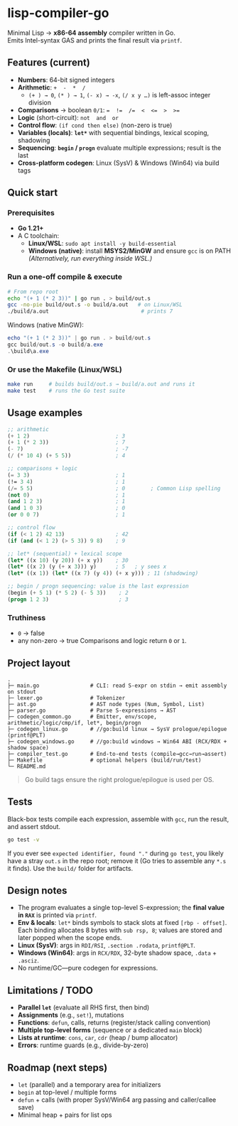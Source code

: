 # lisp-compiler-go

Minimal Lisp → **x86-64 assembly** compiler written in Go.  
Emits Intel-syntax GAS and prints the final result via `printf`.

## Features (current)

- **Numbers**: 64-bit signed integers
- **Arithmetic**: `+  -  *  /`  
  - `(+ ) → 0`, `(* ) → 1`, `(- x) → -x`, `(/ x y …)` is left-assoc integer division
- **Comparisons** → boolean `0/1`: `=  !=  /=  <  <=  >  >=`
- **Logic** (short-circuit): `not  and  or`
- **Control flow**: `(if cond then else)` (non-zero is true)
- **Variables (locals)**: **`let*`** with sequential bindings, lexical scoping, shadowing
- **Sequencing**: **`begin` / `progn`** evaluate multiple expressions; result is the last
- **Cross-platform codegen**: Linux (SysV) & Windows (Win64) via build tags

## Quick start

### Prerequisites
- **Go 1.21+**
- A C toolchain:
  - **Linux/WSL**: `sudo apt install -y build-essential`
  - **Windows (native)**: install **MSYS2/MinGW** and ensure `gcc` is on PATH  
    *(Alternatively, run everything inside WSL.)*

### Run a one-off compile & execute

```bash
# From repo root
echo "(+ 1 (* 2 3))" | go run . > build/out.s
gcc -no-pie build/out.s -o build/a.out   # on Linux/WSL
./build/a.out                             # prints 7
````

Windows (native MinGW):

```powershell
echo "(+ 1 (* 2 3))" | go run . > build/out.s
gcc build/out.s -o build/a.exe
.\build\a.exe
```

### Or use the Makefile (Linux/WSL)

```bash
make run     # builds build/out.s → build/a.out and runs it
make test    # runs the Go test suite
```

## Usage examples

```lisp
;; arithmetic
(+ 1 2)                           ; 3
(+ 1 (* 2 3))                     ; 7
(- 7)                             ; -7
(/ (* 10 4) (+ 5 5))              ; 4

;; comparisons + logic
(= 3 3)                           ; 1
(!= 3 4)                          ; 1
(/= 5 5)                          ; 0        ; Common Lisp spelling
(not 0)                           ; 1
(and 1 2 3)                       ; 1
(and 1 0 3)                       ; 0
(or 0 0 7)                        ; 1

;; control flow
(if (< 1 2) 42 13)                ; 42
(if (and (< 1 2) (> 5 3)) 9 8)    ; 9

;; let* (sequential) + lexical scope
(let* ((x 10) (y 20)) (+ x y))    ; 30
(let* ((x 2) (y (+ x 3))) y)      ; 5   ; y sees x
(let* ((x 1)) (let* ((x 7) (y 4)) (+ x y))) ; 11 (shadowing)

;; begin / progn sequencing: value is the last expression
(begin (+ 5 1) (* 5 2) (- 5 3))    ; 2
(progn 1 2 3)                      ; 3
```

### Truthiness

* `0` → false
* any non-zero → true
  Comparisons and logic return `0` or `1`.

## Project layout

```
.
├─ main.go                # CLI: read S-expr on stdin → emit assembly on stdout
├─ lexer.go               # Tokenizer
├─ ast.go                 # AST node types (Num, Symbol, List)
├─ parser.go              # Parse S-expressions → AST
├─ codegen_common.go      # Emitter, env/scope, arithmetic/logic/cmp/if, let*, begin/progn
├─ codegen_linux.go       # //go:build linux → SysV prologue/epilogue (printf@PLT)
├─ codegen_windows.go     # //go:build windows → Win64 ABI (RCX/RDX + shadow space)
├─ compiler_test.go       # End-to-end tests (compile→gcc→run→assert)
├─ Makefile               # optional helpers (build/run/test)
└─ README.md
```

> Go build tags ensure the right prologue/epilogue is used per OS.

## Tests

Black-box tests compile each expression, assemble with `gcc`, run the result, and assert stdout.

```bash
go test -v
```

If you ever see `expected identifier, found "."` during `go test`, you likely have a stray `out.s` in the repo root; remove it (Go tries to assemble any `*.s` it finds). Use the `build/` folder for artifacts.

## Design notes

* The program evaluates a single top-level S-expression; the **final value in `RAX`** is printed via `printf`.
* **Env & locals**: `let*` binds symbols to stack slots at fixed `[rbp - offset]`.
  Each binding allocates 8 bytes with `sub rsp, 8`; values are stored and later popped when the scope ends.
* **Linux (SysV)**: args in `RDI/RSI`, `.section .rodata`, `printf@PLT`.
* **Windows (Win64)**: args in `RCX/RDX`, 32-byte shadow space, `.data` + `.asciz`.
* No runtime/GC—pure codegen for expressions.

## Limitations / TODO

* **Parallel `let`** (evaluate all RHS first, then bind)
* **Assignments** (e.g., `set!`), mutations
* **Functions**: `defun`, calls, returns (register/stack calling convention)
* **Multiple top-level forms** (sequence or a dedicated `main` block)
* **Lists at runtime**: `cons`, `car`, `cdr` (heap / bump allocator)
* **Errors**: runtime guards (e.g., divide-by-zero)

## Roadmap (next steps)

* `let` (parallel) and a temporary area for initializers
* `begin` at top-level / multiple forms
* `defun` + calls (with proper SysV/Win64 arg passing and caller/callee save)
* Minimal heap + pairs for list ops
